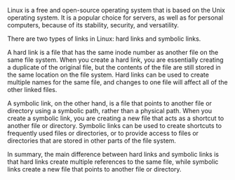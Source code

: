Linux is a free and open-source operating system that is based on the Unix operating system. It is a popular choice for servers, as well as for personal computers, because of its stability, security, and versatility.

There are two types of links in Linux: hard links and symbolic links.

A hard link is a file that has the same inode number as another file on the same file system. When you create a hard link, you are essentially creating a duplicate of the original file, but the contents of the file are still stored in the same location on the file system. Hard links can be used to create multiple names for the same file, and changes to one file will affect all of the other linked files.

A symbolic link, on the other hand, is a file that points to another file or directory using a symbolic path, rather than a physical path. When you create a symbolic link, you are creating a new file that acts as a shortcut to another file or directory. Symbolic links can be used to create shortcuts to frequently used files or directories, or to provide access to files or directories that are stored in other parts of the file system. 

In summary, the main difference between hard links and symbolic links is that hard links create multiple references to the same file, while symbolic links create a new file that points to another file or directory.
